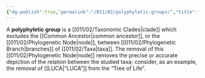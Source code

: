 ```yaml
---
{"dg-publish":true,"permalink":"/011/02/polyphyletic-groups/","title":"Polyphyletic Groups","tags":["BIOL422"],"noteIcon":"1","created":"2024-09-26T13:45:04.120-07:00","updated":"2024-09-26T15:24:14.240-07:00"}
---
```


A **polyphyletic group** is a [[011/02/Taxonomic Clades\|clade]] which excludes the [[Common Ancestor\|common ancestor]], or the [[011/02/Phylogenetic Node\|node]], between [[011/02/Phylogenetic Branch\|branches]] of [[011/02/Taxa\|taxa]]. The removal of this [[011/02/Phylogenetic Node\|node]] removes the precise or accurate depiction of the relation between the studied taxa; consider, as an example, the removal of [[LUCA\|“LUCA”]] from the “Tree of Life”.